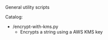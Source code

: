 General utility scripts

Catalog:

* /encrypt-with-kms.py
    * Encrypts a string using a AWS KMS key